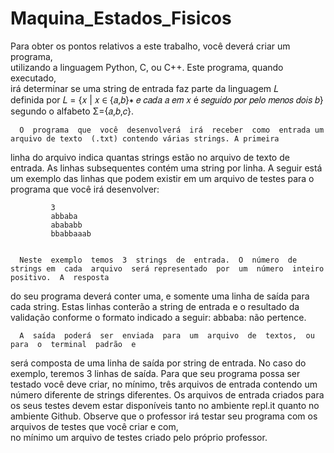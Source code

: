 # Maquina_Estados_Fisicos

      
Para  obter  os  pontos  relativos  a  este  trabalho,  você  deverá  criar  um  programa,  
utilizando  a linguagem  Python, C, ou C++.  Este  programa,  quando  executado,  
irá  determinar  se  uma  string de entrada  faz  parte  da  linguagem  𝐿  
definida  por  𝐿 = {𝑥 | 𝑥 ∈  {𝑎,𝑏}∗ 𝑒 𝑐𝑎𝑑𝑎 𝑎 𝑒𝑚 𝑥 é 𝑠𝑒𝑔𝑢𝑖𝑑𝑜 𝑝𝑜𝑟 𝑝𝑒𝑙𝑜 𝑚𝑒𝑛𝑜𝑠 𝑑𝑜𝑖𝑠 𝑏} segundo o alfabeto  Σ={𝑎,𝑏,𝑐}. 

      O  programa  que  você  desenvolverá  irá  receber  como  entrada um arquivo de texto  (.txt) contendo várias strings. A primeira 
linha do arquivo indica quantas strings estão no arquivo de texto de entrada. As linhas subsequentes contém uma string por linha.  A seguir 
está um exemplo das linhas que podem existir em um arquivo de testes para o programa que você irá desenvolver: 


             3 
             abbaba 
             abababb 
             bbabbaaab 
             
             
      Neste  exemplo  temos  3  strings  de  entrada.  O  número  de  strings em  cada  arquivo  será representado  por  um  número  inteiro  positivo.  A  resposta
do  seu  programa  deverá  conter  uma, e somente uma linha de saída para cada string. Estas linhas 
conterão a string de entrada e o resultado da validação conforme o formato indicado a seguir: 
      abbaba: não pertence. 
      
      
      A  saída  poderá  ser  enviada  para  um  arquivo  de  textos,  ou  para  o  terminal  padrão  e  
será composta de uma linha de saída por string de entrada. No caso do exemplo, teremos 3 linhas de saída. Para que 
seu programa possa ser testado você deve criar, no mínimo, três arquivos de entrada contendo um número diferente de strings diferentes. Os arquivos 
de entrada criados para os seus testes devem estar disponíveis tanto no ambiente repl.it quanto no ambiente Github. Observe que 
o professor irá  testar  seu  programa  com  os  arquivos  de  testes  que  você  criar  e  com,  
no  mínimo  um  arquivo  de testes criado pelo próprio professor.
